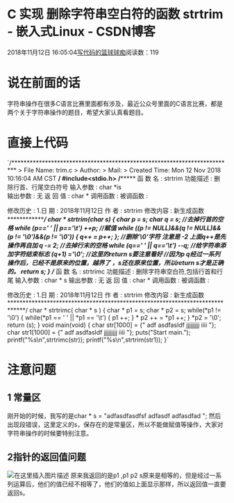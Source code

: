 
# C 实现 删除字符串空白符的函数 strtrim - 嵌入式Linux - CSDN博客

2018年11月12日 16:05:04[写代码的篮球球痴](https://me.csdn.net/weiqifa0)阅读数：119



# 说在前面的话
字符串操作在很多C语言比赛里面都有涉及，最近公众号里面的C语言比赛，都是两个关于字符串操作的题目，希望大家认真看题目。
# 直接上代码
`/*************************************************************************
	> File Name: trim.c
	> Author: 
	> Mail: 
	> Created Time: Mon 12 Nov 2018 10:16:04 AM CST
 ************************************************************************/
#include<stdio.h>
/*****************************************************************************
 函 数 名  : strtrim
 功能描述  : 删除行首、行尾空白符号
 输入参数  : char *is  
 输出参数  : 无
 返 回 值  : char *
 调用函数  : 
 被调函数  : 
 
 修改历史      :
  1.日    期   : 2018年11月12日
    作    者   : strtrim
    修改内容   : 新生成函数
*****************************************************************************/
char * strtrim(char *s) {
    char *p = s;
    char *q = s;
    //去掉行首的空格
    while (*p==' ' || *p=='\t') 
        ++p;
    //赋值
    while ((p != NULL)&&(q != NULL)&&(*p != '\0')&&(*p != '\0'))
    {
        *q++ = *p++;
    };
	//删除'\0'字符 注意是 -2 上面q++是先操作再自加
    q -= 2;
    //去掉行末的空格
    while (*q==' ' || *q=='\t') 
        --q;
    //给字符串添加字符结束标志
    *(q+1) ='\0';
    //这里的return s要注意看好
    //因为p q经过一系列操作后，已经不是原来的位置，越界了 ，s还在原来位置，所以return s才是正确的。
    return s;
}
/*****************************************************************************
 函 数 名  : strtrimc
 功能描述  : 删除字符串空白符,包括行首和行尾
 输入参数  : char * s
 输出参数  : 无
 返 回 值  : char *
 调用函数  : 
 被调函数  : 
 
 修改历史      :
  1.日    期   : 2018年11月12日
    作    者   : strtrim
    修改内容   : 新生成函数
*****************************************************************************/
char * strtrimc( char * s )
{
    char * p1 = s;
	char * p2 = s;
	while(*p1 != '\0')
	{
		while(*p1 == ' ' || *p1 == '\t')
		{
			p1 ++;
		}
		* p2 ++ = *p1 ++;
	}
	*p2 = '\0';
	return (s);
}
void main(void)
{
	char str[1000] = {" adf asdfasldf jjjjjjjjj    iiii "};
	char str1[1000] = {" adf asdfasldf jjjjjjjjj    iiii "};
	puts("Start main.");
    printf("%s\n",strtrimc(str));
	printf("%s\n",strtrim(str1));
}`
# 注意问题
## 1 常量区
刚开始的时候，我写的是char * s = "adfasdfasdfsf adfasdf adfasdfad ";
然后出现段错误，这里定义的s，保存在的是常量区，所以不能做赋值等操作，大家对字符串操作的时候要特别注意。
## 2指针的返回值问题
![在这里插入图片描述](https://img-blog.csdnimg.cn/20181112155821777.png?x-oss-process=image/watermark,type_ZmFuZ3poZW5naGVpdGk,shadow_10,text_aHR0cHM6Ly9ibG9nLmNzZG4ubmV0L3dlaXFpZmEw,size_16,color_FFFFFF,t_70)
原来我返回的是p1 ,p1 p2 s原来是相等的，但是经过一系列运算后，他们的值已经不相等了，他们的值如上面显示那样，所以返回值一直要返回s。
[
            ](https://img-blog.csdnimg.cn/20181112155821777.png?x-oss-process=image/watermark,type_ZmFuZ3poZW5naGVpdGk,shadow_10,text_aHR0cHM6Ly9ibG9nLmNzZG4ubmV0L3dlaXFpZmEw,size_16,color_FFFFFF,t_70)

